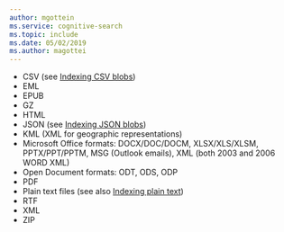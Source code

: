 ```yaml
---
author: mgottein
ms.service: cognitive-search
ms.topic: include
ms.date: 05/02/2019
ms.author: magottei
---
```

* CSV (see [Indexing CSV blobs](../articles/search/search-howto-index-csv-blobs.md))
* EML
* EPUB
* GZ
* HTML
* JSON (see [Indexing JSON blobs](../articles/search/search-howto-index-json-blobs.md))
* KML (XML for geographic representations)
* Microsoft Office formats: DOCX/DOC/DOCM, XLSX/XLS/XLSM, PPTX/PPT/PPTM, MSG (Outlook emails), XML (both 2003 and 2006 WORD XML)
* Open Document formats: ODT, ODS, ODP  
* PDF
* Plain text files (see also [Indexing plain text](../articles/search/search-howto-index-plaintext-blobs.md))
* RTF
* XML
* ZIP